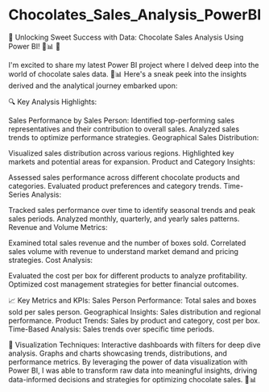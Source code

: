 # Chocolates_Sales_Analysis_PowerBI

🚀 Unlocking Sweet Success with Data: Chocolate Sales Analysis Using Power BI! 🍫📊 🚀

I'm excited to share my latest Power BI project where I delved deep into the world of chocolate sales data. 🍫📊 Here's a sneak peek into the insights derived and the analytical journey embarked upon:

🔍 Key Analysis Highlights:

Sales Performance by Sales Person:
Identified top-performing sales representatives and their contribution to overall sales.
Analyzed sales trends to optimize performance strategies.
Geographical Sales Distribution:

Visualized sales distribution across various regions.
Highlighted key markets and potential areas for expansion.
Product and Category Insights:

Assessed sales performance across different chocolate products and categories.
Evaluated product preferences and category trends.
Time-Series Analysis:

Tracked sales performance over time to identify seasonal trends and peak sales periods.
Analyzed monthly, quarterly, and yearly sales patterns.
Revenue and Volume Metrics:

Examined total sales revenue and the number of boxes sold.
Correlated sales volume with revenue to understand market demand and pricing strategies.
Cost Analysis:

Evaluated the cost per box for different products to analyze profitability.
Optimized cost management strategies for better financial outcomes.

📈 Key Metrics and KPIs:
Sales Person Performance: Total sales and boxes sold per sales person.
Geographical Insights: Sales distribution and regional performance.
Product Trends: Sales by product and category, cost per box.
Time-Based Analysis: Sales trends over specific time periods.

🎨 Visualization Techniques:
Interactive dashboards with filters for deep dive analysis.
Graphs and charts showcasing trends, distributions, and performance metrics.
By leveraging the power of data visualization with Power BI, I was able to transform raw data into meaningful insights, driving data-informed decisions and strategies for optimizing chocolate sales. 🍫📊
